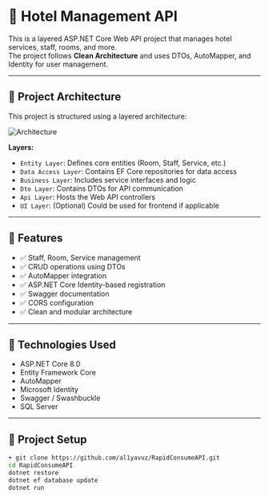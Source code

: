 # 🏨 Hotel Management API

This is a layered ASP.NET Core Web API project that manages hotel services, staff, rooms, and more.  
The project follows **Clean Architecture** and uses DTOs, AutoMapper, and Identity for user management.

---

## 🧱 Project Architecture

This project is structured using a layered architecture:

![Architecture](./architecture.png)

**Layers:**
- `Entity Layer`: Defines core entities (Room, Staff, Service, etc.)
- `Data Access Layer`: Contains EF Core repositories for data access
- `Business Layer`: Includes service interfaces and logic
- `Dto Layer`: Contains DTOs for API communication
- `Api Layer`: Hosts the Web API controllers
- `UI Layer`: (Optional) Could be used for frontend if applicable

---

## 🚀 Features

- ✅ Staff, Room, Service management
- ✅ CRUD operations using DTOs
- ✅ AutoMapper integration
- ✅ ASP.NET Core Identity-based registration
- ✅ Swagger documentation
- ✅ CORS configuration
- ✅ Clean and modular architecture

---

## 🧪 Technologies Used

- ASP.NET Core 8.0
- Entity Framework Core
- AutoMapper
- Microsoft Identity
- Swagger / Swashbuckle
- SQL Server

---

## 📁 Project Setup

```bash
+ git clone https://github.com/al1yavuz/RapidConsumeAPI.git
cd RapidConsumeAPI
dotnet restore
dotnet ef database update
dotnet run

